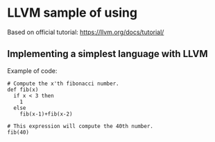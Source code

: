 # LLVM sample of using
Based on official tutorial: https://llvm.org/docs/tutorial/

## Implementing a simplest language with LLVM
Example of code:
```
# Compute the x'th fibonacci number.
def fib(x)
  if x < 3 then
    1
  else
    fib(x-1)+fib(x-2)

# This expression will compute the 40th number.
fib(40)
```